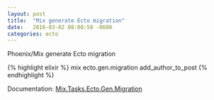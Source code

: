 ```yaml
---
layout: post
title:  "Mix generate Ecto migration"
date:   2016-03-02 08:08:58 -0600
categories: ecto
---
```

Phoenix/Mix generate Ecto migration

{% highlight elixir %}
mix ecto.gen.migration add_author_to_post
{% endhighlight %}

Documentation: [Mix.Tasks.Ecto.Gen.Migration](https://hexdocs.pm/ecto/Mix.Tasks.Ecto.Gen.Migration.html)

